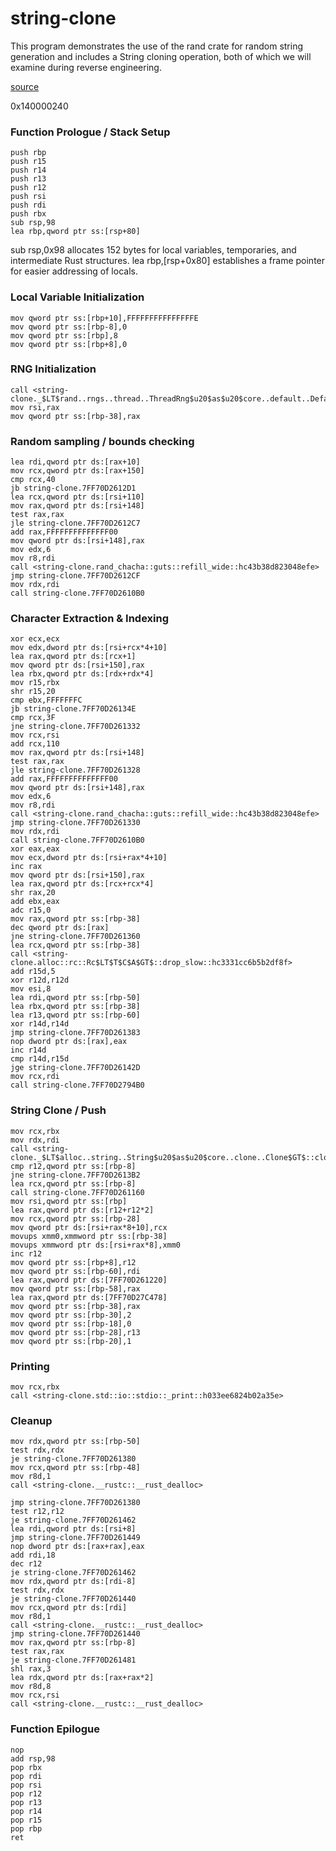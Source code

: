
# string-clone

This program demonstrates the use of the rand crate for random string generation and includes a String cloning operation, both of which we will examine during reverse engineering.

[source](https://github.com/Jozefpodlecki/reverse-engineering-exercises/blob/main/exercises/magic-string/src/main.rs)

0x140000240

### Function Prologue / Stack Setup

```x86asm
push rbp
push r15
push r14
push r13
push r12
push rsi
push rdi
push rbx
sub rsp,98
lea rbp,qword ptr ss:[rsp+80]
```

sub rsp,0x98 allocates 152 bytes for local variables, temporaries, and intermediate Rust structures.
lea rbp,[rsp+0x80] establishes a frame pointer for easier addressing of locals.

### Local Variable Initialization

```x86asm
mov qword ptr ss:[rbp+10],FFFFFFFFFFFFFFFE
mov qword ptr ss:[rbp-8],0
mov qword ptr ss:[rbp],8
mov qword ptr ss:[rbp+8],0
```

### RNG Initialization

```x86asm
call <string-clone._$LT$rand..rngs..thread..ThreadRng$u20$as$u20$core..default..Default$GT$::default::h6ef1eba5b37f19f7>
mov rsi,rax
mov qword ptr ss:[rbp-38],rax
```

### Random sampling / bounds checking

```x86asm
lea rdi,qword ptr ds:[rax+10]
mov rcx,qword ptr ds:[rax+150]
cmp rcx,40
jb string-clone.7FF70D2612D1
lea rcx,qword ptr ds:[rsi+110]
mov rax,qword ptr ds:[rsi+148]
test rax,rax
jle string-clone.7FF70D2612C7
add rax,FFFFFFFFFFFFFF00
mov qword ptr ds:[rsi+148],rax
mov edx,6
mov r8,rdi
call <string-clone.rand_chacha::guts::refill_wide::hc43b38d823048efe>
jmp string-clone.7FF70D2612CF
mov rdx,rdi
call string-clone.7FF70D2610B0
```

### Character Extraction & Indexing

```x86asm
xor ecx,ecx
mov edx,dword ptr ds:[rsi+rcx*4+10]
lea rax,qword ptr ds:[rcx+1]
mov qword ptr ds:[rsi+150],rax
lea rbx,qword ptr ds:[rdx+rdx*4]
mov r15,rbx
shr r15,20
cmp ebx,FFFFFFFC
jb string-clone.7FF70D26134E
cmp rcx,3F
jne string-clone.7FF70D261332
mov rcx,rsi
add rcx,110
mov rax,qword ptr ds:[rsi+148]
test rax,rax
jle string-clone.7FF70D261328
add rax,FFFFFFFFFFFFFF00
mov qword ptr ds:[rsi+148],rax
mov edx,6
mov r8,rdi
call <string-clone.rand_chacha::guts::refill_wide::hc43b38d823048efe>
jmp string-clone.7FF70D261330
mov rdx,rdi
call string-clone.7FF70D2610B0
xor eax,eax
mov ecx,dword ptr ds:[rsi+rax*4+10]
inc rax
mov qword ptr ds:[rsi+150],rax
lea rax,qword ptr ds:[rcx+rcx*4]
shr rax,20
add ebx,eax
adc r15,0
mov rax,qword ptr ss:[rbp-38]
dec qword ptr ds:[rax]
jne string-clone.7FF70D261360
lea rcx,qword ptr ss:[rbp-38]
call <string-clone.alloc::rc::Rc$LT$T$C$A$GT$::drop_slow::hc3331cc6b5b2df8f>
add r15d,5
xor r12d,r12d
mov esi,8
lea rdi,qword ptr ss:[rbp-50]
lea rbx,qword ptr ss:[rbp-38]
lea r13,qword ptr ss:[rbp-60]
xor r14d,r14d
jmp string-clone.7FF70D261383
nop dword ptr ds:[rax],eax
inc r14d
cmp r14d,r15d
jge string-clone.7FF70D26142D
mov rcx,rdi
call string-clone.7FF70D2794B0
```

### String Clone / Push

```x86asm
mov rcx,rbx
mov rdx,rdi
call <string-clone._$LT$alloc..string..String$u20$as$u20$core..clone..Clone$GT$::clone::h05994eb0d9419be8>
cmp r12,qword ptr ss:[rbp-8]
jne string-clone.7FF70D2613B2
lea rcx,qword ptr ss:[rbp-8]
call string-clone.7FF70D261160
mov rsi,qword ptr ss:[rbp]
lea rax,qword ptr ds:[r12+r12*2]
mov rcx,qword ptr ss:[rbp-28]
mov qword ptr ds:[rsi+rax*8+10],rcx
movups xmm0,xmmword ptr ss:[rbp-38]
movups xmmword ptr ds:[rsi+rax*8],xmm0
inc r12
mov qword ptr ss:[rbp+8],r12
mov qword ptr ss:[rbp-60],rdi
lea rax,qword ptr ds:[7FF70D261220]
mov qword ptr ss:[rbp-58],rax
lea rax,qword ptr ds:[7FF70D27C478]
mov qword ptr ss:[rbp-38],rax
mov qword ptr ss:[rbp-30],2
mov qword ptr ss:[rbp-18],0
mov qword ptr ss:[rbp-28],r13
mov qword ptr ss:[rbp-20],1
```

### Printing

```x86asm
mov rcx,rbx
call <string-clone.std::io::stdio::_print::h033ee6824b02a35e>
```

### Cleanup

```x86asm
mov rdx,qword ptr ss:[rbp-50]
test rdx,rdx
je string-clone.7FF70D261380
mov rcx,qword ptr ss:[rbp-48]
mov r8d,1
call <string-clone.__rustc::__rust_dealloc>
```

```x86asm
jmp string-clone.7FF70D261380
test r12,r12
je string-clone.7FF70D261462
lea rdi,qword ptr ds:[rsi+8]
jmp string-clone.7FF70D261449
nop dword ptr ds:[rax+rax],eax
add rdi,18
dec r12
je string-clone.7FF70D261462
mov rdx,qword ptr ds:[rdi-8]
test rdx,rdx
je string-clone.7FF70D261440
mov rcx,qword ptr ds:[rdi]
mov r8d,1
call <string-clone.__rustc::__rust_dealloc>
jmp string-clone.7FF70D261440
mov rax,qword ptr ss:[rbp-8]
test rax,rax
je string-clone.7FF70D261481
shl rax,3
lea rdx,qword ptr ds:[rax+rax*2]
mov r8d,8
mov rcx,rsi
call <string-clone.__rustc::__rust_dealloc>
```

### Function Epilogue

```x86asm
nop
add rsp,98
pop rbx
pop rdi
pop rsi
pop r12
pop r13
pop r14
pop r15
pop rbp
ret 
```